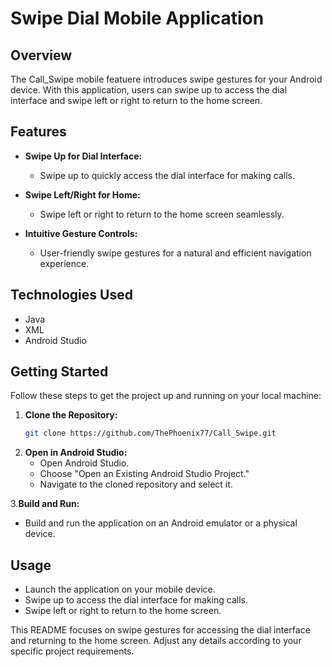 # Swipe Dial Mobile Application

## Overview

The Call_Swipe mobile featuere introduces swipe gestures for your Android device. With this application, users can swipe up to access the dial interface and swipe left or right to return to the home screen.

## Features

- **Swipe Up for Dial Interface:**
  - Swipe up to quickly access the dial interface for making calls.

- **Swipe Left/Right for Home:**
  - Swipe left or right to return to the home screen seamlessly.

- **Intuitive Gesture Controls:**
  - User-friendly swipe gestures for a natural and efficient navigation experience.

## Technologies Used

- Java
- XML
- Android Studio

## Getting Started

Follow these steps to get the project up and running on your local machine:

1. **Clone the Repository:**
   ```bash
   git clone https://github.com/ThePhoenix77/Call_Swipe.git
   
2. **Open in Android Studio:**
   *  Open Android Studio.
   *  Choose "Open an Existing Android Studio Project."
   *  Navigate to the cloned repository and select it.
     
3.**Build and Run:**
  *  Build and run the application on an Android emulator or a physical device.
    
## Usage
  *  Launch the application on your mobile device.
  *  Swipe up to access the dial interface for making calls.
  *  Swipe left or right to return to the home screen.


This README focuses on swipe gestures for accessing the dial interface and returning to the home screen. Adjust any details according to your specific project requirements.
